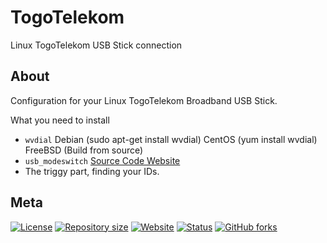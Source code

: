 # TogoTelekom

Linux TogoTelekom USB Stick connection

## About

Configuration for your Linux TogoTelekom Broadband USB Stick.

What you need to install
*   `wvdial` Debian (sudo apt-get install wvdial) CentOS (yum install wvdial) FreeBSD (Build from source)
*   `usb_modeswitch` [Source Code Website](http://www.draisberghof.de/usb_modeswitch/#download)
*   The triggy part, finding your IDs.

## Meta

[![License](https://img.shields.io/github/license/SHelfinger/wordpress-csp.svg)](https://opensource.org/licenses/GPLv3)
[![Repository size](https://reposs.herokuapp.com/?path=shelfinger/wordpress-csp)](https://github.com/SHelfinger/wordpress-csp)
[![Website](https://img.shields.io/badge/website-shelfinger.eu-00aeef.svg)](https://shelfinger.eu/)
[![Status](https://img.shields.io/badge/status-create-00aeef.svg)](https://github.com/SHelfinger/wordpress-csp)
[![GitHub forks](https://img.shields.io/github/forks/badges/shields.svg?style=social&label=Fork)](https://github.com/SHelfinger/TogoTelekom/fork)
